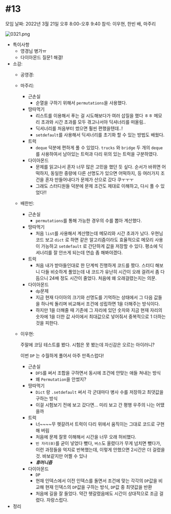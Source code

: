 # #13

모임 날짜: 2022년 3월 21일 오후 8:00-오후 9:40
참석: 이우현, 한빈 배, 마주리

![0321.png](#13%208f76a/0321.png)

- 특이사항
    - 영경님 병가ㅠ
    - 다이아몬드 질문1 해결!
- 소감:
    - 공영경:
        
        
    - 마주리:
        - 근손실
            - 순열을 구하기 위해서 `permutations`을 사용했다.
        - 땅따먹기
            - 리스트를 이용해서 푸는 걸 시도해보다가 여러 삽질을 했다 ㅎㅎ 메모리 초과와 시간 초과를 모두 겪고나서야 딕셔너리를 떠올림..
            - 딕셔너리를 처음부터 썼으면 훨씬 편했을텐데..!
            - `setdefault`를 사용해서 딕셔너리를 초기화 할 수 있는 방법도 배웠다.
        - 트럭
            - `deque` 덕분에 편하게 풀 수 있었다. `trucks` 와 `bridge` 두 개의 `deque`를 사용하여서 남아있는 트럭과 다리 위의 있는 트럭을 구분하였다.
        - 다이아몬드
            - 문제를 읽고나서 혼자 너무 많은 고민을 했던 듯 싶다. 순서가 바뀌면 어떡하지, 동일한 중량에 다른 선명도가 있으면 어떡하지, 등 여러가지 조건을 혼자 만들어내다가 문제가 산으로 갔다 쿠ㅜㅜㅜ
            - 그래도 스터디원들 덕분에 문제 조건도 제대로 이해하고, 다시 풀 수 있었다!!
    - 배한빈:
        - 근손실
            - `permutations`를 통해 가능한 경우의 수를 뽑아 계산했다.
        - 땅따먹기
            - 처음 `list`를 사용해서 계산했는데 메모리와 시간 초과가 났다. 우현님 코드 보고 `dict` 로 하면 같은 알고리즘이라도 효율적으로 메모리 사용이 가능하고 `setdefault` 로 간단하게 값을 저장할 수 있다. 평소에 딕셔너리를 잘 안쓰게 되는데 연습 좀 해봐야겠다.
        - 트럭
            - 처음 내가 받아들인대로 한 단계씩 진행하게 코드를 짰다. 스터디 해보니 다들 비슷하게 풀었는데 내 코드가 유난히 시간이 오래 걸려서 좀 다듬으니 24배 정도 시간이 줄었다. 처음에 왜 오래걸렸는지는 의문.
        - 다이아몬드
            - `dp`문제
            - 지금 현재 다이아의 크기와 선명도를 기억하는 상태에서 그 다음 값들을 하나씩 돌리며 비교해서 조건에 성립하면 1을 더해주는 방식이다.
            - 하지만 1을 더해줄 때 기존에 그 자리에 있던 숫자와 지금 현재 자리의 숫자에 1을 더한 값 사이에서 최대값으로 넣어줘서 중복적으로 1 더하는 것을 피한다.
        
    - 이우현:
        
        주말에 코딩 테스트를 봤다. 시험은 못 봤는데 자신감은 오르는 아이러니?
        
        이번 `DP` 는 수월하게 풀어서 아주 만족스럽다!
        
        - 근손실
            - `DFS`를 써서 조합을 구하면서 동시에 조건에 안맞는 애들 쳐내는 방식
            - 왜 `Permutation`을 안썼지?
        - 땅따먹기
            - `Dict` 랑 `.setdefault` 써서 각 군대마다 병사 수를 저장하고 최댓값을 구하는 방식
            - 이걸 시험보기 전에 보고 갔다면... 미리 보고 간 평행 우주의 나는 어땠을까
        - 트럭
            - 너~~~~무 헷갈려서 트럭이 다리 위에서 움직이는 그대로 코드로 구현해 버림
            - 처음에 문제 잘못 이해해서 시간을 너무 오래 허비했다.
            - `빈 자리(0)`를 굳이 넣었다 뺐다, `버스`도 올렸다가 무게 넘치면 뺐다가, 이런 과정들을 억지로 반복했는데, 이렇게 안했으면 2시간은 더 걸렸을 것. 바보같지만 어쩔 수 있나
            - ***휴머니즘***
        - 다이아몬드
            - `DP`
            - 현재 인덱스에서 이전 인덱스를 돌면서 조건에 맞는 각각의 `DP`값을 비교해 현재 인덱스의 `DP`값을 구하는 방식, `DP`값 중 최댓값을 반환
            - 처음에 길을 잘 들었다. 약간 헷갈렸음에도 시간이 상대적으로 조금 걸렸다. 자랑스럽다.
- 정리